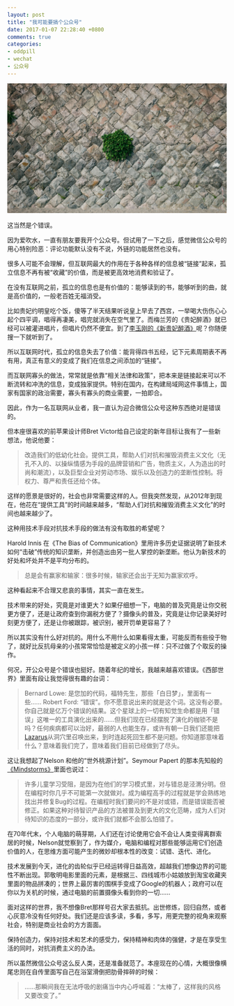 ```yaml
---
layout: post
title: "我可能要搞个公众号"
date: 2017-01-07 22:28:40 +0800
comments: true
categories:
- oddpill
- wechat
- 公众号
---
```


![Nonverbal Space by Shin Noguchi](downloads/images/2017_01/flower_in_wall.png "Don't touch me...")

这当然是个错误。

因为爱吹水，一直有朋友要我开个公众号。但试用了一下之后，感觉微信公众号的用心特别险恶：评论功能默认没有不说，外链的功能居然也没有。

很多人可能不会理解，但互联网最大的作用在于各种各样的信息被“链接”起来，孤立信息不再有被“收藏”的价值，而是被更高效地消费和验证了。

在没有互联网之前，孤立的信息也是有价值的：能够读到的书，能够听到的曲，就是高价值的，一般老百姓无福消受。

比如贵妃约明皇吃个饭，傻等了半天结果听说皇上早去了西宫，一举喝大伤伤心心起个四平调，唱得再凄美，唱完就消失在空气里了。而梅兰芳的《贵妃醉酒》就已经可以被灌进唱片，但唱片仍然不便宜。到了[李玉刚的《新贵妃醉酒》](https://v.qq.com/x/cover/5igaqzujk528vyf/9dHuyHuhx9O.html)呢？你随便搜一下就听到了。

所以互联网时代，孤立的信息失去了价值：能背得四书五经，记下元素周期表不再有用，真正有意义的变成了我们在信息之间添加的“链接”。

而互联网寡头的做法，常常就是依靠“相关法律和政策”，把本来是链接起来可以不断流转和冲洗的信息，变成独家提供。特别在国内，在构建局域网这件事情上，国家有国家的政治需要，寡头有寡头的商业需要，一拍即合。

因此，作为一名互联网从业者，我一直认为迎合微信公众号这种东西绝对是错误的。

但本座很喜欢的前苹果设计师Bret Victor给自己设定的新年目标让我有了一些新想法，他说他要：

> 改造我们的低幼化社会。提供工具，帮助人们对抗和摧毁消费主义文化（无孔不入的、以操纵情感为手段的品牌营销和广告，物质主义，人为造出的时尚和潮流），以及巨型企业对劳动市场、娱乐以及创造力的垄断性控制。将权力、尊严和责任还给个体。

这样的愿景是很好的，社会也非常需要这样的人。但我突然发现，从2012年到现在，他花在“提供工具”的时间越来越多，“帮助人们对抗和摧毁消费主义文化”的时间也越来越少了。

这种用技术手段对抗技术手段的做法有没有取胜的希望呢？

Harold Innis 在《The Bias of Communication》里用许多历史证据说明了新技术如何“击破”传统的知识垄断，并创造出由另一批人掌控的新垄断。他认为新技术的好处和坏处并不是平均分布的。

> 总是会有赢家和输家：很多时候，输家还会出于无知为赢家欢呼。

这种看起来不合理又悲哀的事情，其实一直在发生。

技术带来的好处，究竟是对谁更大？如果仔细想一下，电脑的普及究竟是让你交税更方便了，还是让政府查到你漏税方便了？摄像头的普及，究竟是让你记录美好时刻更方便了，还是让你被跟踪，被识别，被开罚单更容易了？

所以其实没有什么好对抗的。用什么不用什么如果看得太重，可能反而有些役于物了，就好比反抗母亲的小孩常常恰恰是被定义的小孩一样：只不过做了个取反的操作。

何况，开公众号是个错误也挺好。随着年纪的增长，我越来越喜欢错误。《西部世界》里面有段让我觉得很有趣的台词：

> Bernard Lowe: 是您加的代码，福特先生，那些「白日梦」，里面有一些……
> Robert Ford: “错误”。你不愿意说出来的就是这个词。这没有必要。你自己就是亿万个错误的结果。这个星球上的一切有知觉生命都是用「错误」这唯一的工具演化出来的……但我们现在已经摆脱了演化的枷锁不是吗？任何疾病都可以治好，最弱的人也能生存，或许有朝一日我们还能把[Lazarus](https://zh.wikipedia.org/wiki/%E6%8B%89%E6%92%92%E8%B7%AF)从洞穴里召唤出来，到时连起死回生都不是问题。你知道那意味着什么？意味着我们完了，意味着我们目前已经做到了尽头。

这让我想起了Nelson 和他的“世外桃源计划”。Seymour Papert 的那本先知般的[《Mindstorms》](http://www.amazon.com/Mindstorms-Children-Computers-Powerful-Ideas/dp/0465046746)里面也说过：

> 许多儿童学习受阻，是因为在他们的学习模式里，对与错总是泾渭分明。但在编程时你几乎不可能第一次就做对。成为编程高手的过程就是学会熟练地找出并修复Bug的过程。在编程时我们要问的不是对或错，而是错误能否被修正。如果这种对待智识产品的方法被普及到更大的文化范畴，成为人们对待知识的态度的一部分，或许我们就都不会那么怕错了。

在70年代末，个人电脑的萌芽期，人们还在讨论使用它会不会让人类变得离群索居的时候，Nelson就觉察到了，作为媒介，电脑和编程对那些能够运用它们创造价值的人，在思维方面可能产生的微妙却根本性的改变：试错、迭代、进化。

技术发展到今天，进化的齿轮似乎已经运转得日益高效，超越我们想像边界的可能性不断出现。郭敬明电影里面的元素，是根据三、四线城市小姑娘放到淘宝收藏夹里面的物品拼凑的；世界上最厉害的围棋手变成了Google的机器人；政府可以在你以为关机的时候，通过电脑的前置摄像头看到你的一切......

面对这样的世界，我不想像Bret那样号召大家去抵抗。出世修炼，回归自然，或者心灰意冷没有任何好处。我们还是应该多读，多看，多写，用更完整的视角来观察社会，特别是商业社会的方方面面。

保持创造力，保持对技术和艺术的感受力，保持精神和肉体的强健，才是在享受生活的同时，对抗消费主义的办法。

所以虽然微信公众号这么反人类，还是准备就范了。本座现在的心情，大概很像横尾忠则在自传里面写自己在浴室滑倒把肋骨摔碎的时候：

> ……那瞬间我在无法呼吸的剧痛当中内心呼喊着：“太棒了，这样我的风格又要改变了。”


